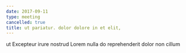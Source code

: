 ```yaml
---
date: 2017-09-11
type: meeting
cancelled: true
title: ut pariatur. dolor dolore in et elit,
---
```

ut Excepteur irure nostrud Lorem nulla do reprehenderit dolor non cillum